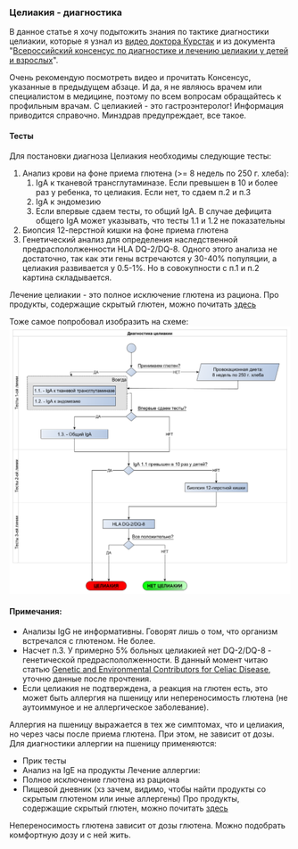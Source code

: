 <!-- Yandex.Metrika counter -->
<script type="text/javascript" >
   (function(m,e,t,r,i,k,a){m[i]=m[i]||function(){(m[i].a=m[i].a||[]).push(arguments)};
   m[i].l=1*new Date();k=e.createElement(t),a=e.getElementsByTagName(t)[0],k.async=1,k.src=r,a.parentNode.insertBefore(k,a)})
   (window, document, "script", "https://mc.yandex.ru/metrika/tag.js", "ym");

   ym(54428956, "init", {
        clickmap:true,
        trackLinks:true,
        accurateTrackBounce:true,
        webvisor:true
   });
</script>
<noscript><div><img src="https://mc.yandex.ru/watch/54428956" style="position:absolute; left:-9999px;" alt="" /></div></noscript>
<!-- /Yandex.Metrika counter -->

### Целиакия - диагностика

В данное статье я хочу подытожить знания по тактике диагностики целиакии, которые я узнал из [видео доктора Курстак](https://www.youtube.com/watch?v=qn1ThNpopGE) и из документа "[Всероссийский консенсус по диагностике и лечению целиакии у детей и взрослых](https://stopgluten.info/files/d9da91d41c33bfbcc9be22e8dce7570c.pdf)".

Очень рекомендую посмотреть видео и прочитать Консенсус, указанные в предыдущем абзаце. И да, я не являюсь врачем или специалистом в медицине, поэтому по всем вопросам обращайтесь к профильным врачам. С целиакией - это гастроэнтеролог! Информация приводится справочно. Минздрав предупреждает, все такое.

#### Тесты
Для постановки диагноза Целиакия необходимы следующие тесты:
1. Анализ крови на фоне приема глютена (>= 8 недель по 250 г. хлеба):
    1. IgA к тканевой трансглутаминазе. Если превышен в 10 и более раз у ребенка, то целиакия. Если нет, то сдаем п.2 и п.3
    2. IgA к эндомезию
    3. Если впервые сдаем тесты, то общий IgA. В случае дефицита общего IgA может указывать, что тесты 1.1 и 1.2 не показательны
2. Биопсия 12-перстной кишки на фоне приема глютена
3. Генетический анализ для определения наследственной предраспололженности HLA DQ-2/DQ-8. Одного этого анализа не достаточно, так как эти гены встречаются у 30-40% популяции, а целиакия развивается у 0.5-1%. Но в совокупности с п.1 и п.2 картина складывается.

Лечение целиакии - это полное исключение глютена из рациона.
Про продукты, содержащие скрытый глютен, можно почитать [здесь](silent_gluten.md)

Тоже самое попробовал изобразить на схеме:
![](img/celiac_diagnostic.png)

#### Примечания:
- Анализы IgG не информативны. Говорят лишь о том, что организм встречался с глютеном. Не более.
- Насчет п.3. У примерно 5% больных целиакией нет DQ-2/DQ-8 - генетической предраспололженности. В данный момент читаю статью [Genetic and Environmental Contributors for Celiac Disease](https://link.springer.com/article/10.1007%2Fs11882-019-0871-5), уточню данные после прочтения.
- Если целиакия не подтверждена, а реакция на глютен есть, это может быть аллергия на пшеницу или непереносимость глютена (не аутоиммуное и не аллергическое заболевание).

Аллергия на пшеницу выражается в тех же симптомах, что и целиакия, но через часы после приема глютена. При этом, не зависит от дозы.
Для диагностики аллергии на пшеницу применяются:
- Прик тесты
- Анализ на IgE на продукты
Лечение аллергии:
- Полное исключение глютена из рациона
- Пищевой дневник (хз зачем, видимо, чтобы найти продукты со скрытым глютеном или иные аллергены)
Про продукты, содержащие скрытый глютен, можно почитать [здесь](silent_gluten.md)

Непереносимость глютена зависит от дозы глютена. Можно подобрать комфортную дозу и с ней жить.
